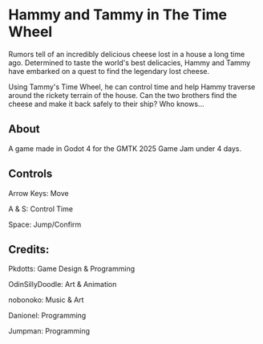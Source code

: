 # Hammy and Tammy in The Time Wheel
Rumors tell of an incredibly delicious cheese lost in a house a long time ago. Determined to taste the world's best delicacies, Hammy and Tammy have embarked on a quest to find the legendary lost cheese. 

Using Tammy's Time Wheel, he can control time and help Hammy traverse around the rickety terrain of the house. Can the two brothers find the cheese and make it back safely to their ship? Who knows... 

## About
A game made in Godot 4 for the GMTK 2025 Game Jam under 4 days.

## Controls
Arrow Keys: Move

A & S: Control Time

Space: Jump/Confirm


## Credits: 
Pkdotts: Game Design & Programming

OdinSillyDoodle: Art & Animation

nobonoko: Music & Art

Danionel: Programming

Jumpman: Programming
